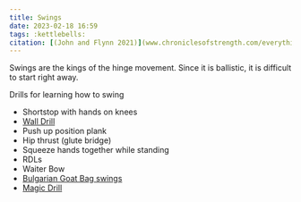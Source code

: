 ```yaml
---
title: Swings
date: 2023-02-18 16:59
tags: :kettlebells:
citation: [(John and Flynn 2021)](www.chroniclesofstrength.com/everything-you-need-to-know-to-get-started-with-kettlebells/)
---
```


Swings are the kings of the hinge movement. Since it is ballistic, it is difficult to start right away.

Drills for learning how to swing

+ Shortstop with hands on knees
+ [Wall Drill](https://youtu.be/2HdSErceloQ)
+ Push up position plank
+ Hip thrust (glute bridge)
+ Squeeze hands together while standing
+ RDLs
+ Waiter Bow
+ [Bulgarian Goat Bag swings](https://youtu.be/Tm7RlvlMXD8)
+ [Magic Drill](https://youtu.be/OPbkQPYaaR0)

